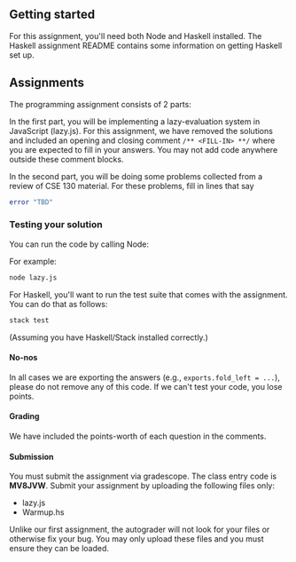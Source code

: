 ## Getting started

For this assignment, you'll need both Node and Haskell installed.  The Haskell
assignment README contains some information on getting Haskell set up.

## Assignments

The programming assignment consists of 2 parts:

In the first part, you will be implementing a lazy-evaluation system in
JavaScript (lazy.js).  For this assignment, we have removed the solutions and
included an opening and closing comment `/** <FILL-IN> **/` where you are
expected to fill in your answers.  You may not add code anywhere outside these
comment blocks.

In the second part, you will be doing some problems collected from
a review of CSE 130 material. For these problems, fill in lines that say

```Haskell
error "TBD"
```

### Testing your solution

You can run the code by calling Node:

For example:

```bash
node lazy.js
```

For Haskell, you'll want to run the test suite that comes with the
assignment. You can do that as follows:

```bash
stack test
```
(Assuming you have Haskell/Stack installed correctly.)

#### No-nos

In all cases we are exporting the answers (e.g., `exports.fold_left = ...`),
please do not remove any of this code. If we can't test your code, you lose
points.

#### Grading

We have included the points-worth of each question in the comments.

#### Submission

You must submit the assignment via gradescope. The class entry code is
**MV8JVW**.  Submit your assignment by uploading the following files only:

- lazy.js
- Warmup.hs

Unlike our first assignment, the autograder will not look for your files or
otherwise fix your bug. You may only upload these files and you must ensure
they can be loaded.
